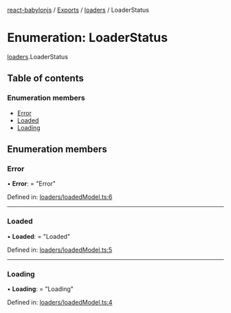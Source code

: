 [react-babylonjs](../README.md) / [Exports](../modules.md) /
[loaders](../modules/loaders.md) / LoaderStatus

# Enumeration: LoaderStatus

[loaders](../modules/loaders.md).LoaderStatus

## Table of contents

### Enumeration members

- [Error](loaders.loaderstatus.md#error)
- [Loaded](loaders.loaderstatus.md#loaded)
- [Loading](loaders.loaderstatus.md#loading)

## Enumeration members

### Error

• **Error**: = "Error"

Defined in:
[loaders/loadedModel.ts:6](https://github.com/brianzinn/react-babylonjs/blob/eba7b00/src/hooks/loaders/loadedModel.ts#L6)

---

### Loaded

• **Loaded**: = "Loaded"

Defined in:
[loaders/loadedModel.ts:5](https://github.com/brianzinn/react-babylonjs/blob/eba7b00/src/hooks/loaders/loadedModel.ts#L5)

---

### Loading

• **Loading**: = "Loading"

Defined in:
[loaders/loadedModel.ts:4](https://github.com/brianzinn/react-babylonjs/blob/eba7b00/src/hooks/loaders/loadedModel.ts#L4)
